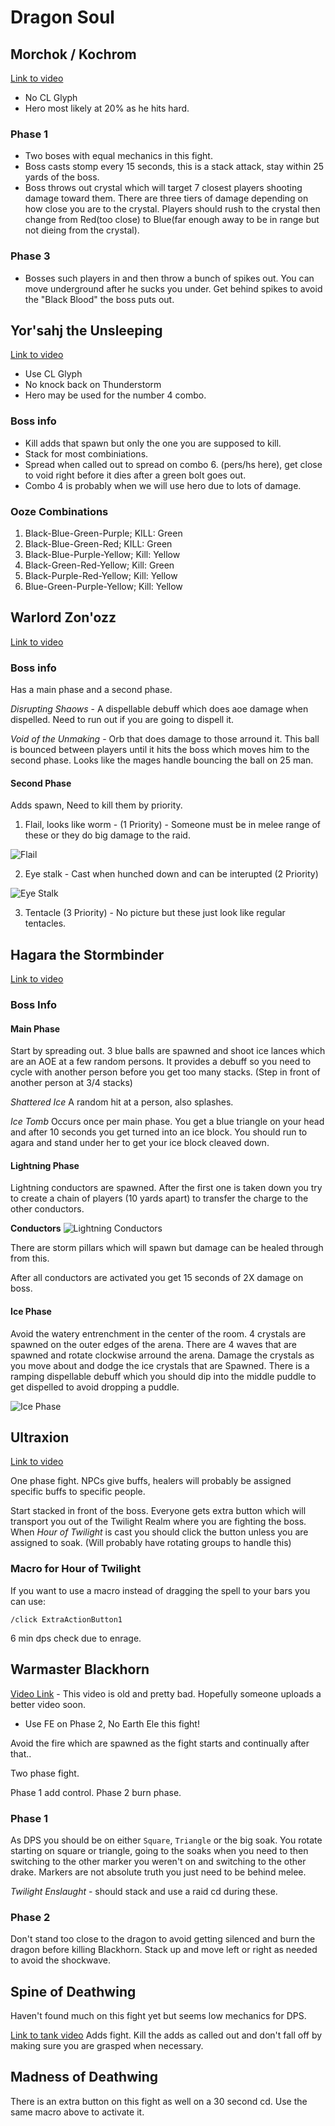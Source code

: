 # Dragon Soul 

## Morchok / Kochrom
[Link to video](https://www.youtube.com/watch?v=FjxXU-Jndas)

* No CL Glyph
* Hero most likely at 20% as he hits hard.

### Phase 1
* Two boses with equal mechanics in this fight.
* Boss casts stomp every 15 seconds, this is a stack attack, stay within 25 yards of the boss.
* Boss throws out crystal which will target 7 closest players shooting damage toward them. There are three tiers of damage depending on how close you are to the crystal. Players should rush to the crystal then change from Red(too close) to Blue(far enough away to be in range but not dieing from the crystal).

### Phase 3
* Bosses such players in and then throw a bunch of spikes out. You can move underground after he sucks you under. Get behind spikes to avoid the "Black Blood" the boss puts out.

## Yor'sahj the Unsleeping 
[Link to video](https://www.youtube.com/watch?v=xJsMJ1_1bzk&t=881s)

* Use CL Glyph
* No knock back on Thunderstorm
* Hero may be used for the number 4 combo.

### Boss info
* Kill adds that spawn but only the one you are supposed to kill. 
* Stack for most combiniations. 
* Spread when called out to spread on combo 6. (pers/hs here), get close to void right before it dies after a green bolt goes out.
* Combo 4 is probably when we will use hero due to lots of damage.

### Ooze Combinations
1. Black-Blue-Green-Purple; KILL: Green
2. Black-Blue-Green-Red; KILL: Green
3. Black-Blue-Purple-Yellow; Kill: Yellow
4. Black-Green-Red-Yellow; Kill: Green
5. Black-Purple-Red-Yellow; Kill: Yellow
6. Blue-Green-Purple-Yellow; Kill: Yellow

## Warlord Zon'ozz 
[Link to video](https://youtu.be/MCNkhM8mhVk?si=VE6F9ZmTTQK3fFjP)

### Boss info
Has a main phase and a second phase.

*Disrupting Shaows* - A dispellable debuff which does aoe damage when dispelled. Need to run out if you are 
going to dispell it.

*Void of the Unmaking* - Orb that does damage to those arround it. This ball is bounced between players until it hits the boss which moves him to the second phase. Looks like the mages handle bouncing the ball on 25 man.

#### Second Phase
Adds spawn, Need to kill them by priority.

1. Flail, looks like worm - (1 Priority) -  Someone must be in melee range of these or they do big damage to the raid.

![Flail](Flail.jpg)

2. Eye stalk - Cast when hunched down and can be interupted (2 Priority)

![Eye Stalk](eyestalk.png)


3. Tentacle (3 Priority) - No picture but these just look like regular tentacles.

## Hagara the Stormbinder 
[Link to video](https://www.youtube.com/watch?v=JnK2DrU8gQg)
### Boss Info

#### Main Phase
Start by spreading out. 3 blue balls are spawned and shoot ice lances which are an AOE at a few random persons. It provides a debuff so you need to cycle with another person before you get too many stacks. (Step in front of another person at 3/4 stacks)

*Shattered Ice*
A random hit at a person, also splashes.

*Ice Tomb*
Occurs once per main phase. You get a blue triangle on your head and after 10 seconds you get turned into an ice block. You should run to agara and stand under her to get your ice block cleaved down.

#### Lightning Phase
Lightning conductors are spawned. After the first one is taken down you try to create a chain of players (10 yards apart) to transfer the charge to the other conductors.

**Conductors**
![Lightning Conductors](HagaraConductors.jpg)


There are storm pillars which will spawn but damage can be healed through from this. 

After all conductors are activated you get 15 seconds of 2X damage on boss.

#### Ice Phase
Avoid the watery entrenchment in the center of the room. 4 crystals are spawned on the outer edges of the arena. There are 4 waves that are spawned and rotate clockwise arround the arena. Damage the crystals as you move about and dodge the ice crystals that are Spawned. There is a ramping dispellable debuff which you should dip into the middle puddle to get dispelled to avoid dropping a puddle.

![Ice Phase](HagaraIcePhase.png)

## Ultraxion 
[Link to video](https://youtu.be/gs1B1gvBIqQ?si=ZZXuCWSa__b0JPwz)

One phase fight. NPCs give buffs, healers will probably be assigned specific buffs to specific people.

Start stacked in front of the boss. Everyone gets extra button which will transport you out of the Twilight Realm where you are fighting the boss. When *Hour of Twilight* is cast you should click the button unless you are assigned to soak. (Will probably have rotating groups to handle this)

### Macro for Hour of Twilight
If you want to use a macro instead of dragging the spell to your bars you can use:

`/click ExtraActionButton1`

6 min dps check due to enrage. 

## Warmaster Blackhorn 
[Video Link](https://www.youtube.com/watch?v=YOGnVG1pHL4) - This video is old and pretty bad. Hopefully someone uploads a better video soon. 

* Use FE on Phase 2, No Earth Ele this fight!

Avoid the fire which are spawned as the fight starts and continually after that.. 

Two phase fight. 

Phase 1 add control.
Phase 2 burn phase.

### Phase 1 

As DPS you should be on either `Square`, `Triangle` or the big soak. You rotate starting on square or triangle, going to the soaks when you need to then switching to the other marker you weren't on and switching to the other drake. Markers are not absolute truth you just need to be behind melee.

*Twilight Enslaught* - should stack and use a raid cd during these. 

### Phase 2
Don't stand too close to the dragon to avoid getting silenced and burn the dragon before killing Blackhorn. Stack up and move left or right as needed to avoid the shockwave.

## Spine of Deathwing 
Haven't found much on this fight yet but seems low mechanics for DPS.

[Link to tank video](https://youtu.be/yOmOtVWABQw?si=2nKhFt1DcSBkBmjV)
Adds fight. Kill the adds as called out and don't fall off by making sure you are grasped when necessary.

## Madness of Deathwing 

There is an extra button on this fight as well on a 30 second cd. Use the same macro above to activate it.


